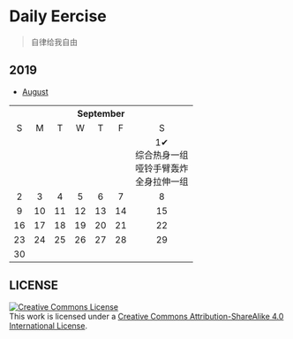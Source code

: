 # Daily Eercise
> 自律给我自由

## 2019

* [August](mouth/August.md)

<table>
    <tr>
        <th colspan="7">September</th>
    </tr>
    <tr align="center">
        <td>S</td>
        <td>M</td>
        <td>T</td>
        <td>W</td>
        <td>T</td>
        <td>F</td>
        <td>S</td>
   </tr>
  <tr align="center">
      <td></td>
      <td></td>
      <td></td>
      <td></td>
      <td></td>
      <td></td>
      <td>1✔<br>综合热身一组<br>哑铃手臂轰炸<br>全身拉伸一组</td>
   </tr>
  <tr align="center">
      <td>2<br></td>
      <td>3<br></td>
      <td>4<br></td>
      <td>5<br></td>
      <td>6<br></td>
      <td>7<br></td>
      <td>8<br></td>
  </tr>
  <tr align="center">
      <td>9<br></td>
      <td>10<br></td>
      <td>11<br></td>
      <td>12<br></td>
      <td>13<br></td>
      <td>14<br></td>
      <td>15<br></td>
  </tr>
  <tr align="center">
      <td>16<br></td>
      <td>17<br></td>
      <td>18<br></td>
      <td>19<br></td>
      <td>20<br></td>
      <td>21<br></td>
      <td>22<br></td>
  </tr>
  <tr align="center">
      <td>23<br></td>
      <td>24<br></td>
      <td>25<br></td>
      <td>26<br></td>
      <td>27<br></td>
      <td>28<br></td>
      <td>29<br></td>
  </tr>
    <tr align="center">
    <td>30<br></td>
  </tr>
</table>

## LICENSE
<a rel="license" href="https://github.com/yanglbme/daily-eercise/blob/master/LICENSE"><img alt="Creative Commons License" style="border-width:0" src="./images/cc-by-sa-8831.png" /></a><br />This work is licensed under a <a rel="license" href="http://creativecommons.org/licenses/by-sa/4.0/">Creative Commons Attribution-ShareAlike 4.0 International License</a>.

